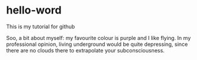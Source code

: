 # hello-word
This is my tutorial for github

Soo, a bit about myself: my favourite colour is purple and I like flying. In my professional opinion, living underground would be quite depressing, since there are no clouds there to extrapolate your subconsciousness.
